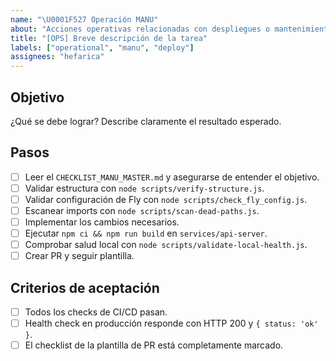 ```yaml
---
name: "\U0001F527 Operación MANU"
about: "Acciones operativas relacionadas con despliegues o mantenimiento"
title: "[OPS] Breve descripción de la tarea"
labels: ["operational", "manu", "deploy"]
assignees: "hefarica"
---
```


## Objetivo
¿Qué se debe lograr? Describe claramente el resultado esperado.

## Pasos
- [ ] Leer el `CHECKLIST_MANU_MASTER.md` y asegurarse de entender el objetivo.
- [ ] Validar estructura con `node scripts/verify-structure.js`.
- [ ] Validar configuración de Fly con `node scripts/check_fly_config.js`.
- [ ] Escanear imports con `node scripts/scan-dead-paths.js`.
- [ ] Implementar los cambios necesarios.
- [ ] Ejecutar `npm ci && npm run build` en `services/api-server`.
- [ ] Comprobar salud local con `node scripts/validate-local-health.js`.
- [ ] Crear PR y seguir plantilla.

## Criterios de aceptación
- [ ] Todos los checks de CI/CD pasan.
- [ ] Health check en producción responde con HTTP 200 y `{ status: 'ok' }`.
- [ ] El checklist de la plantilla de PR está completamente marcado.

